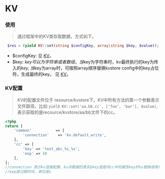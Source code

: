 # KV

### 使用
> 通过框架中的KV类存取数据，方式如下。

``` php
 $res = (yield KV::set(string $configKey, array|string $key, $value));
```

* $configKey: 见 [KV](../libs/pool/kv.md)。
* $key: $key可以为字符串或者数组，当$key为字符串时，kv最终执行的key为传入的$key, 当$key为array时，可按照array顺序替换kvstore config中的key占位符，生成最终的key。 见 [KV](../libs/pool/kv.md)。

### KV配置
> KV的配置文件位于 resource/kvstore下。KV中所有方法的第一个参数表示文件路径，比如 ````yield KV::set('aa.bb.cc', ['foo', 'bar'], $value)````,表示获取的是recource/kvstore/aa/bb文件下的cc。

``` php
<?php
return [
    'common'           => [
        'connection'    => 'kv.default_write',
    ],
    'cc' => [
        'key' => 'test_abc_%s_%s',
        'exp' => 10
    ],
];
//connection 表示kv连接配置，kv存数据的真实$key值是将cc中的属性key的%s替换成用户使用时传入的key的字符串，
//exp是过期时间，单位是s
```

